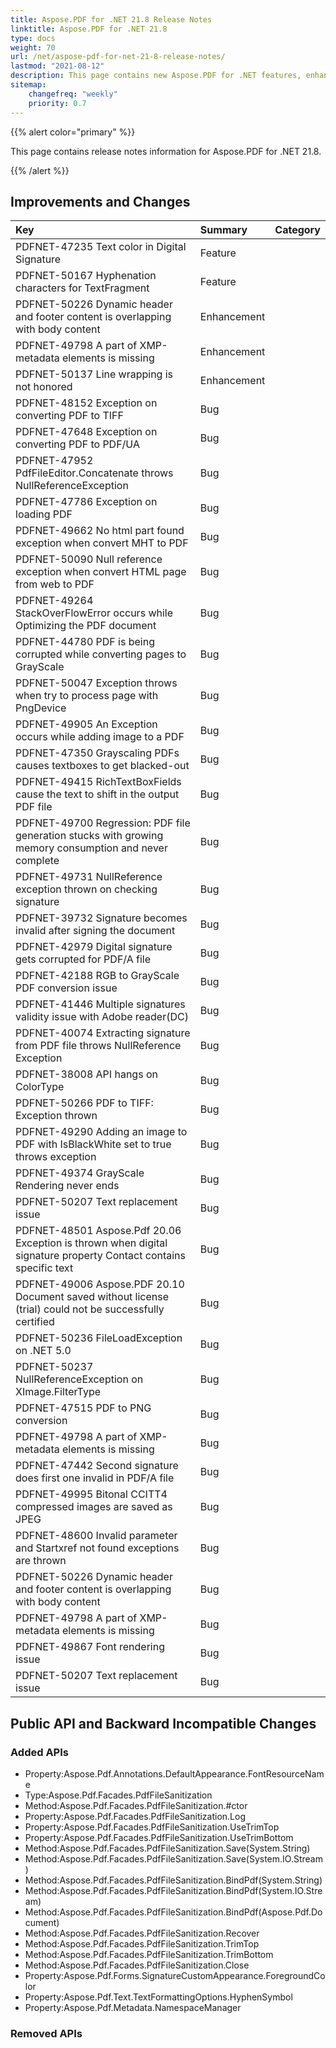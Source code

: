 ```yaml
---
title: Aspose.PDF for .NET 21.8 Release Notes
linktitle: Aspose.PDF for .NET 21.8 
type: docs
weight: 70
url: /net/aspose-pdf-for-net-21-8-release-notes/
lastmod: "2021-08-12"
description: This page contains new Aspose.PDF for .NET features, enhancement, and bug fixes in 2021, version 21.8. 
sitemap:
    changefreq: "weekly"
    priority: 0.7
---
```


{{% alert color="primary" %}}

This page contains release notes information for Aspose.PDF for .NET 21.8.

{{% /alert %}} 

## Improvements and Changes

|**Key**|**Summary**|**Category**|
| :- | :- | :- |
|PDFNET-47235 Text color in Digital Signature|Feature|
|PDFNET-50167 Hyphenation characters for TextFragment|Feature|
|PDFNET-50226 Dynamic header and footer content is overlapping with body content|Enhancement|
|PDFNET-49798 A part of XMP-metadata elements is missing|Enhancement|
|PDFNET-50137 Line wrapping is not honored|Enhancement|
|PDFNET-48152 Exception on converting PDF to TIFF|Bug|
|PDFNET-47648 Exception on converting PDF to PDF/UA|Bug|
|PDFNET-47952 PdfFileEditor.Concatenate throws NullReferenceException|Bug|
|PDFNET-47786 Exception on loading PDF|Bug|
|PDFNET-49662 No html part found exception when convert MHT to PDF|Bug|
|PDFNET-50090 Null reference exception when convert HTML page from web to PDF|Bug|
|PDFNET-49264 StackOverFlowError occurs while Optimizing the PDF document|Bug|
|PDFNET-44780 PDF is being corrupted while converting pages to GrayScale|Bug|
|PDFNET-50047 Exception throws when try to process page with PngDevice|Bug|
|PDFNET-49905 An Exception occurs while adding image to a PDF|Bug|
|PDFNET-47350 Grayscaling PDFs causes textboxes to get blacked-out|Bug|
|PDFNET-49415 RichTextBoxFields cause the text to shift in the output PDF file|Bug|
|PDFNET-49700 Regression: PDF file generation stucks with growing memory consumption and never complete|Bug|
|PDFNET-49731 NullReference exception thrown on checking signature|Bug|
|PDFNET-39732 Signature becomes invalid after signing the document|Bug|
|PDFNET-42979 Digital signature gets corrupted for PDF/A file|Bug|
|PDFNET-42188 RGB to GrayScale PDF conversion issue|Bug|
|PDFNET-41446 Multiple signatures validity issue with Adobe reader(DC)|Bug|
|PDFNET-40074 Extracting signature from PDF file throws NullReference Exception|Bug|
|PDFNET-38008 API hangs on ColorType|Bug|
|PDFNET-50266 PDF to TIFF: Exception thrown|Bug|
|PDFNET-49290 Adding an image to PDF with IsBlackWhite set to true throws exception|Bug|
|PDFNET-49374 GrayScale Rendering never ends|Bug|
|PDFNET-50207 Text replacement issue|Bug|
|PDFNET-48501 Aspose.Pdf 20.06 Exception is thrown when digital signature property Contact contains specific text|Bug|
|PDFNET-49006 Aspose.PDF 20.10 Document saved without license (trial) could not be successfully certified|Bug|
|PDFNET-50236 FileLoadException on .NET 5.0|Bug|
|PDFNET-50237 NullReferenceException on XImage.FilterType|Bug|
|PDFNET-47515 PDF to PNG conversion|Bug|
|PDFNET-49798 A part of XMP-metadata elements is missing|Bug|
|PDFNET-47442 Second signature does first one invalid in PDF/A file|Bug|
|PDFNET-49995 Bitonal CCITT4 compressed images are saved as JPEG|Bug|
|PDFNET-48600 Invalid parameter and Startxref not found exceptions are thrown|Bug|
|PDFNET-50226 Dynamic header and footer content is overlapping with body content|Bug|
|PDFNET-49798 A part of XMP-metadata elements is missing|Bug|
|PDFNET-49867 Font rendering issue|Bug|
|PDFNET-50207 Text replacement issue|Bug|


## Public API and Backward Incompatible Changes

### Added APIs

* Property:Aspose.Pdf.Annotations.DefaultAppearance.FontResourceName
* Type:Aspose.Pdf.Facades.PdfFileSanitization
* Method:Aspose.Pdf.Facades.PdfFileSanitization.#ctor
* Property:Aspose.Pdf.Facades.PdfFileSanitization.Log
* Property:Aspose.Pdf.Facades.PdfFileSanitization.UseTrimTop
* Property:Aspose.Pdf.Facades.PdfFileSanitization.UseTrimBottom
* Method:Aspose.Pdf.Facades.PdfFileSanitization.Save(System.String)
* Method:Aspose.Pdf.Facades.PdfFileSanitization.Save(System.IO.Stream)
* Method:Aspose.Pdf.Facades.PdfFileSanitization.BindPdf(System.String)
* Method:Aspose.Pdf.Facades.PdfFileSanitization.BindPdf(System.IO.Stream)
* Method:Aspose.Pdf.Facades.PdfFileSanitization.BindPdf(Aspose.Pdf.Document)
* Method:Aspose.Pdf.Facades.PdfFileSanitization.Recover
* Method:Aspose.Pdf.Facades.PdfFileSanitization.TrimTop
* Method:Aspose.Pdf.Facades.PdfFileSanitization.TrimBottom
* Method:Aspose.Pdf.Facades.PdfFileSanitization.Close
* Property:Aspose.Pdf.Forms.SignatureCustomAppearance.ForegroundColor
* Property:Aspose.Pdf.Text.TextFormattingOptions.HyphenSymbol
* Property:Aspose.Pdf.Metadata.NamespaceManager

### Removed APIs
